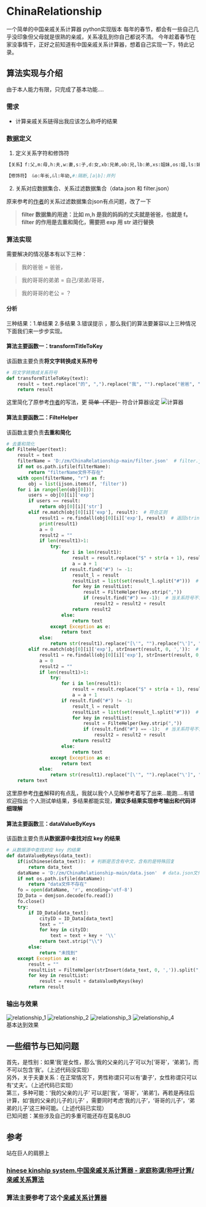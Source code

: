 # ChinaRelationship
一个简单的中国亲戚关系计算器 python实现版本
每年的春节，都会有一些自己几乎没印象但父母就是很熟的亲戚，关系凌乱到你自己都说不清。
今年趁着春节在家没事情干，正好之前知道有中国亲戚关系计算器，想着自己实现一下，特此记录。
## 算法实现与介绍
由于本人能力有限，只完成了基本功能....
### 需求
* 计算亲戚关系链得出我应该怎么称呼的结果
### 数据定义
    
1. 定义关系字符和修饰符
```python
【关系】f:父,m:母,h:夫,w:妻,s:子,d:女,xb:兄弟,ob:兄,lb:弟,xs:姐妹,os:姐,ls:妹

【修饰符】 &o:年长,&l:年幼,#:隔断,[a|b]:并列
```
2. 关系对应数据集合、关系过滤数据集合（data.json 和 filter.json）

原来参考的[作者](https://github.com/joywt/relationship)的关系过滤数据集合json有点问题，改了一下

 >**filter 数据集的用途：比如 m,h 是我的妈妈的丈夫就是爸爸，也就是 f。 filter 的作用是去重和简化，需要把 exp 用 str 进行替换**
 
### 算法实现
需要解决的情况基本有以下三种：
>我的爸爸 = 爸爸，

>我的哥哥的弟弟 = 自己/弟弟/哥哥，

>我的哥哥的老公 = ？

#### 分析
三种结果：1.单结果 2.多结果 3.错误提示 ，那么我们的算法要兼容以上三种情况
下面我们来一步步实现。

#### 算法主要函数一：transformTitleToKey
该函数主要负责**将文字转换成关系符号**
```python
# 将文字转换成关系符号
def transformTitleToKey(text):
    result = text.replace("的", ",").replace("我", "").replace("爸爸", "f").replace("父亲", "f").replace("妈妈","m").replace("母亲", "m").replace("爷爷","f,f").replace("奶奶", "f,m").replace("外公", "m,f").replace("姥爷", "m,f").replace("外婆", "m,m").replace("姥姥", "m,m").replace("老公","h").replace("丈夫", "h").replace("老婆", "w").replace("妻子", "h").replace("儿子", "s").replace("女儿", "d").replace("兄弟", "xd").replace("哥哥", "ob").replace("弟弟","lb").replace("姐妹","xs").replace("姐姐", "os").replace("妹妹", "ls").strip(",")
    return result
```
这里简化了原参考[作者](https://github.com/joywt/relationship)的写法，更 ~~简单（不是）~~ 符合计算器设定
![计算器](https://github.com/aoguai/ChinaRelationship/blob/main/images/relationship_0.png)
#### 算法主要函数二：FilteHelper
该函数主要负责**去重和简化**
```python
# 去重和简化
def FilteHelper(text):
    result = text
    filterName = 'D:/zm/ChinaRelationship-main/filter.json'  # filter.json文件路径
    if not os.path.isfile(filterName):
        return "filterName文件不存在"
    with open(filterName, "r") as f:
        obj = list(ijson.items(f, 'filter'))
    for i in range(len(obj[0])):
        users = obj[0][i]['exp']
        if users == result:
            return obj[0][i]['str']
        elif re.match(obj[0][i]['exp'], result):  # 符合正则
            result1 = re.findall(obj[0][i]['exp'], result)  # 返回string中所有与pattern匹配的全部字符串,返回形式为数组
            print(result1)
            a = 0
            result2 = ""
            if len(result1)>1:
                try:
                    for i in len(result1):
                        result = result.replace("$" + str(a + 1), result1[a])
                        a = a + 1
                    if result.find("#") != -1:
                        result_l = result
                        resultList = list(set(result_l.split("#")))  # # 是隔断符，所以分割文本
                        for key in resultList:
                            result = FilteHelper(key.strip(","))
                            if (result.find("#") == -1):  # 当关系符号不含#时加入最终结果中
                                result2 = result2 + result
                        return result2
                    else:
                        return text
                except Exception as e:
                    return text
            else:
                return str(result1).replace("[\'", "").replace("\']", "")
        elif re.match(obj[0][i]['exp'], strInsert(result, 0, ',')):  # 符合正则
            result1 = re.findall(obj[0][i]['exp'], strInsert(result, 0, ','))  # 返回string中所有与pattern匹配的全部字符串,返回形式为数组
            a = 0
            result2 = ""
            if len(result1)>1:
                try:
                    for i in len(result1):
                        result = result.replace("$" + str(a + 1), result1[a])
                        a = a + 1
                    if result.find("#") != -1:
                        result_l = result
                        resultList = list(set(result_l.split("#")))  # # 是隔断符，所以分割文本
                        for key in resultList:
                            result = FilteHelper(key.strip(","))
                            if (result.find("#") == -1):  # 当关系符号不含#时加入最终结果中
                                result2 = result2 + result
                        return result2
                    else:
                        return text
                except Exception as e:
                    return text
            else:
                return str(result1).replace("[\'", "").replace("\']", "")
    return text
```
这里原参考[作者](https://github.com/joywt/relationship)解释的有点乱，我就以我个人见解参考着写了出来...能跑....有错欢迎指出
个人测试单结果，多结果都能实现，**建议多结果实现参考输出和代码详细理解**
#### 算法主要函数三：dataValueByKeys
该函数主要负责**从数据源中查找对应 key 的结果**
```python
# 从数据源中查找对应 key 的结果
def dataValueByKeys(data_text):
    if(isChinese(data_text)):  # 判断是否含有中文，含有的是特殊回复
        return data_text
    dataName = 'D:/zm/ChinaRelationship-main/data.json'  # data.json文件路径
    if not os.path.isfile(dataName):
        return "data文件不存在"
    fo = open(dataName, 'r', encoding='utf-8')
    ID_Data = demjson.decode(fo.read())
    fo.close()
    try:
        if ID_Data[data_text]:
            cityID = ID_Data[data_text]
            text = ""
            for key in cityID:
                text = text + key + '\\'
            return text.strip("\\")
        else:
            return "未找到"
    except Exception as e:
        result = ""
        resultList = FilteHelper(strInsert(data_text, 0, ',')).split(",")
        for key in resultList:
            result = result + dataValueByKeys(key)
        return result
```

### 输出与效果
![relationship_1](https://github.com/aoguai/ChinaRelationship/blob/main/images/relationship_1.png)
![relationship_2](https://github.com/aoguai/ChinaRelationship/blob/main/images/relationship_2.png)
![relationship_3](https://github.com/aoguai/ChinaRelationship/blob/main/images/relationship_3.png)
![relationship_4](https://github.com/aoguai/ChinaRelationship/blob/main/images/relationship_4.png)
 <br>基本达到效果
 
## 一些细节与已知问题
 首先，是性别：如果‘我’是女性，那么‘我的父亲的儿子’可以为[‘哥哥’，‘弟弟’]，而不可以包含‘我’。（上述代码没实现）<br>
另外，关于夫妻关系：在正常情况下，男性称谓只可以有‘妻子’，女性称谓只可以有‘丈夫’。（上述代码已实现）<br>
第三，多种可能：‘我的父亲的儿子’ 可以是[‘我’，‘哥哥’，‘弟弟’]，再若是再往后计算，如‘我的父亲的儿子的儿子’ ，需要同时考虑‘我的儿子’，‘哥哥的儿子’，‘弟弟的儿子’这三种可能。（上述代码已实现）<br>
已知问题：某些涉及自己的多重可能还存在莫名BUG

## 参考
站在巨人的肩膀上
### [hinese kinship system.中国亲戚关系计算器 - 家庭称谓/称呼计算/亲戚关系算法](https://github.com/mumuy/relationship)
### 算法主要参考了这个[亲戚关系计算器](https://github.com/joywt/relationship)
